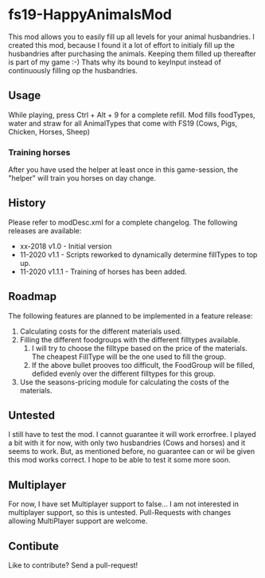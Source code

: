 # fs19-HappyAnimalsMod

This mod allows you to easily fill up all levels for your animal husbandries. I created this mod, because I found it a lot of effort to initialy fill up the husbandries after purchasing the animals. Keeping them filled up thereafter is part of my game :-) Thats why its bound to keyInput instead of continuously filling op the husbandries.

## Usage

While playing, press Ctrl + Alt + 9 for a complete refill.
Mod fills foodTypes, water and straw for all AnimalTypes that come with FS19 (Cows, Pigs, Chicken, Horses, Sheep)

### Training horses

After you have used the helper at least once in this game-session, the "helper" will train you horses on day change.

## History

Please refer to modDesc.xml for a complete changelog. The following releases are available:

* xx-2018 v1.0 - Initial version
* 11-2020 v1.1 - Scripts reworked to dynamically determine fillTypes to top up.
* 11-2020 v1.1.1 - Training of horses has been added.

## Roadmap

The following features are planned to be implemented in a feature release:

1. Calculating costs for the different materials used.
1. Filling the different foodgroups with the different filltypes available.
    1. I will try to choose the filltype based on the price of the materials. The cheapest FillType will be the one used to fill the group.
    1. If the above bullet prooves too difficult, the FoodGroup will be filled, defided evenly over the different filltypes for this group.
1. Use the seasons-pricing module for calculating the costs of the materials.

## Untested

I still have to test the mod. I cannot guarantee it will work errorfree. I played a bit with it for now, with only two husbandries (Cows and horses) and it seems to work. But, as mentioned before, no guarantee can or wil be given this mod works correct. I hope to be able to test it some more soon.

## Multiplayer

For now, I have set Multiplayer support to false... I am not interested in multiplayer support, so this is untested.
Pull-Requests with changes allowing MultiPlayer support are welcome.

## Contibute

Like to contribute? Send a pull-request!
